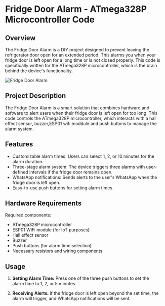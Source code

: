 # Fridge Door Alarm - ATmega328P Microcontroller Code

## Overview
The Fridge Door Alarm is a DIY project designed to prevent leaving the refrigerator door open for an extended period. This alarms you when your fridge door is left open for a long time or is not closed properly. This code is specifically written for the ATmega328P microcontroller, which is the brain behind the device's functionality.

![Fridge Door Alarm](link_to_image.jpg)


## Project Description
The Fridge Door Alarm is a smart solution that combines hardware and software to alert users when their fridge door is left open for too long. This code controls the ATmega328P microcontroller, which interacts with a hall effect sensor, buzzer,ESP01 wifi moddule and push buttons to manage the alarm system.

## Features
- Customizable alarm times: Users can select 1, 2, or 10 minutes for the alarm duration.
- Three-stage alarm system: The device triggers three alarms with user-defined intervals if the fridge door remains open.
- WhatsApp notifications: Sends alerts to the user's WhatsApp when the fridge door is left open. 
- Easy-to-use push buttons for setting alarm times.

## Hardware Requirements
Required components:
- ATmega328P microcontroller
- ESP01 WiFi module (for IoT purposes)
- Hall effect sensor
- Buzzer
- Push buttons (for alarm time selection)
- Necessary resistors and wiring components

## Usage
1. **Setting Alarm Time:** Press one of the three push buttons to set the alarm time to 1, 2, or 5 minutes.

2. **Receiving Alerts:** If the fridge door is left open beyond the set time, the alarm will trigger, and WhatsApp notifications will be sent.



